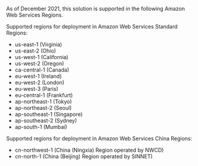 As of December 2021, this solution is supported in the following Amazon Web Services Regions.

Supported regions for deployment in Amazon Web Services Standard Regions:

- us-east-1 (Virginia)
- us-east-2 (Ohio) 
- us-west-1 (California)
- us-west-2 (Oregon) 
- ca-central-1 (Canada)
- eu-west-1 (Ireland)
- eu-west-2 (London)
- eu-west-3 (Paris) 
- eu-central-1 (Frankfurt)
- ap-northeast-1 (Tokyo) 
- ap-northeast-2 (Seoul)  
- ap-southeast-1 (Singapore)  
- ap-southeast-2 (Sydney)   
- ap-south-1 (Mumbai) 

Supported regions for deployment in Amazon Web Services China Regions:

- cn-northwest-1 (China (Ningxia) Region operated by NWCD)
- cn-north-1 (China (Beijing) Region operated by SINNET) 
